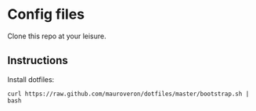 Config files
============
Clone this repo at your leisure.

Instructions
------------
Install dotfiles:
```
curl https://raw.github.com/mauroveron/dotfiles/master/bootstrap.sh | bash
```
